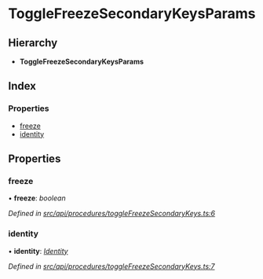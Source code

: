 # ToggleFreezeSecondaryKeysParams

## Hierarchy

* **ToggleFreezeSecondaryKeysParams**

## Index

### Properties

* [freeze](togglefreezesecondarykeysparams.md#freeze)
* [identity](togglefreezesecondarykeysparams.md#identity)

## Properties

### freeze

• **freeze**: _boolean_

_Defined in_ [_src/api/procedures/toggleFreezeSecondaryKeys.ts:6_](https://github.com/PolymathNetwork/polymesh-sdk/blob/56921667/src/api/procedures/toggleFreezeSecondaryKeys.ts#L6)

### identity

• **identity**: [_Identity_](../classes/identity.md)

_Defined in_ [_src/api/procedures/toggleFreezeSecondaryKeys.ts:7_](https://github.com/PolymathNetwork/polymesh-sdk/blob/56921667/src/api/procedures/toggleFreezeSecondaryKeys.ts#L7)

